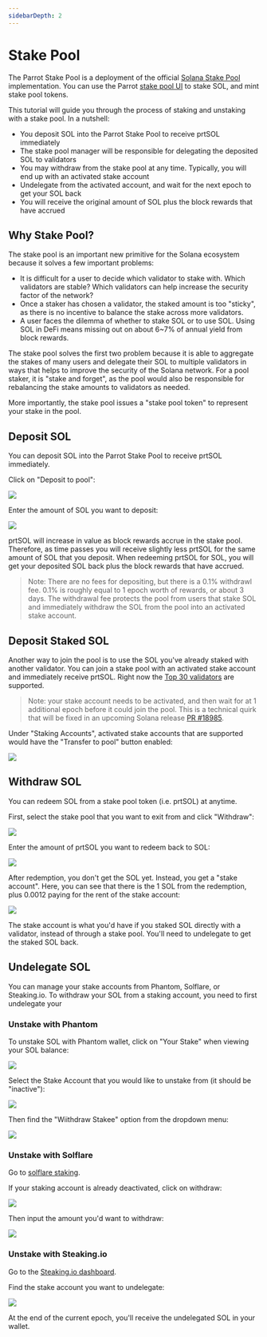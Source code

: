 ```yaml
---
sidebarDepth: 2
---
```


# Stake Pool

The Parrot Stake Pool is a deployment of the official [Solana Stake Pool](https://spl.solana.com/stake-pool) implementation. You can use the Parrot [stake pool UI](https://parrot.fi/stake-sol/) to stake SOL, and mint stake pool tokens.

This tutorial will guide you through the process of staking and unstaking with a stake pool. In a nutshell:

- You deposit SOL into the Parrot Stake Pool to receive prtSOL immediately
- The stake pool manager will be responsible for delegating the deposited SOL to validators
- You may withdraw from the stake pool at any time. Typically, you will end up with an activated stake account
- Undelegate from the activated account, and wait for the next epoch to get your SOL back
- You will receive the original amount of SOL plus the block rewards that have accrued

## Why Stake Pool?

The stake pool is an important new primitive for the Solana ecosystem because it solves a few important problems:

- It is difficult for a user to decide which validator to stake with. Which
  validators are stable? Which validators can help increase the security factor
  of the network?
- Once a staker has chosen a validator, the staked amount is too "sticky", as
  there is no incentive to balance the stake across more validators.
- A user faces the dilemma of whether to stake SOL or to use SOL. Using SOL in
  DeFi means missing out on about 6~7% of annual yield from block rewards.

The stake pool solves the first two problem because it is able to aggregate the
stakes of many users and delegate their SOL to multiple validators in ways
that helps to improve the security of the Solana network. For a pool staker, it is
"stake and forget", as the pool would also be responsible for rebalancing the
stake amounts to validators as needed.

More importantly, the stake pool issues a "stake pool token" to represent
your stake in the pool.

## Deposit SOL

You can deposit SOL into the Parrot Stake Pool to receive prtSOL immediately.

Click on "Deposit to pool":

![](./spool/deposit-sol.png)

Enter the amount of SOL you want to deposit:

![](./spool/deposit-sol-amount.png)

prtSOL will increase in value as block rewards accrue in the stake
pool. Therefore, as time passes you will receive slightly less prtSOL for the same amount of SOL that you deposit. When
redeeming prtSOL for SOL, you will get your deposited SOL back plus the block
rewards that have accrued.

> Note: There are no fees for depositing, but there is a 0.1% withdrawl fee. 0.1% is roughly
> equal to 1 epoch worth of rewards, or about 3 days. The withdrawal fee protects
> the pool from users that stake SOL and immediately withdraw the SOL from the
> pool into an activated stake account.

## Deposit Staked SOL

Another way to join the pool is to use the SOL you've already staked with
another validator. You can join a stake pool with an activated stake account and immediately receive prtSOL. Right now the [Top 30 validators](./top30-validators.html) are supported.

> Note: your stake account needs to be activated, and then wait for at 1 additional epoch before it could join the pool. This is a technical quirk that will be fixed in an upcoming Solana release [PR #18985](https://github.com/solana-labs/solana/pull/18985).

Under "Staking Accounts", activated stake accounts that are supported would have the "Transfer to pool" button enabled:

![](./spool/transfer-activated-stake.png)

## Withdraw SOL

You can redeem SOL from a stake pool token (i.e. prtSOL) at anytime.

First, select the stake pool that you want to exit from and click "Withdraw":

![](./spool/withdraw.png)

Enter the amount of prtSOL you want to redeem back to SOL:

![](./spool/withdraw-amount.png)

After redemption, you don't get the SOL yet. Instead, you get a "stake account". Here, you can see that there is the 1 SOL from the redemption, plus 0.0012 paying for the rent of the stake account:

![](./spool/withdrawn-stake-account.png)

The stake account is what you'd have if you staked SOL directly with a validator, instead of through a stake pool. You'll need to undelegate to get the staked SOL back.

## Undelegate SOL

You can manage your stake accounts from Phantom, Solflare, or Steaking.io. To withdraw your SOL from a staking account, you need to first undelegate your

### Unstake with Phantom

To unstake SOL with Phantom wallet, click on "Your Stake" when viewing your SOL balance:

![](./spool/phantom-unstake.png)

Select the Stake Account that you would like to unstake from (it should be "inactive"):

![](./spool/phantom-unstake-select-account.png)

Then find the "Wiithdraw Stakee" option from the dropdown menu:

![](./spool/phantom-withdraw-stake.png)

### Unstake with Solflare

Go to [solflare staking](https://solflare.com/staking).

If your staking account is already deactivated, click on withdraw:

![](./spool/solflare-unstake.png)

Then input the amount you'd want to withdraw:

![](./spool/solflare-unstake-amount.png)

### Unstake with Steaking.io

Go to the [Steaking.io dashboard](https://dashboard.steaking.io/stake).

Find the stake account you want to undelegate:

![](./spool/undelegate.png)

At the end of the current epoch, you'll receive the undelegated SOL in your wallet.

